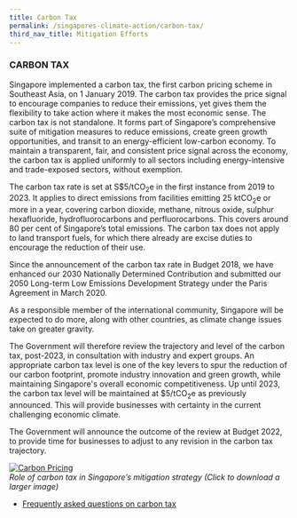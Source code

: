 ```yaml
---
title: Carbon Tax
permalink: /singapores-climate-action/carbon-tax/
third_nav_title: Mitigation Efforts
---
```


### CARBON TAX

Singapore implemented a carbon tax, the first carbon pricing scheme in Southeast Asia, on 1 January 2019. The carbon tax provides the price signal to encourage companies to reduce their emissions, yet gives them the flexibility to take action where it makes the most economic sense. The carbon tax is not standalone. It forms part of Singapore’s comprehensive suite of mitigation measures to reduce emissions, create green growth opportunities, and transit to an energy-efficient low-carbon economy. To maintain a transparent, fair, and consistent price signal across the economy, the carbon tax is applied uniformly to all sectors including energy-intensive and trade-exposed sectors, without exemption.

The carbon tax rate is set at S$5/tCO<sub>2</sub>e in the first instance from 2019 to 2023. It applies to direct emissions from facilities emitting 25 ktCO<sub>2</sub>e or more in a year, covering carbon dioxide, methane, nitrous oxide, sulphur hexafluoride, hydrofluorocarbons and perfluorocarbons. This covers around 80 per cent of Singapore’s total emissions. The carbon tax does not apply to land transport fuels, for which there already are excise duties to encourage the reduction of their use.

Since the announcement of the carbon tax rate in Budget 2018, we have enhanced our 2030 Nationally Determined Contribution and submitted our 2050 Long-term Low Emissions Development Strategy  under the Paris Agreement in March 2020.  

As a responsible member of the international community, Singapore will be expected to do more, along with other countries, as climate change issues take on greater gravity. 

The Government will therefore review the trajectory and level of the carbon tax, post-2023, in consultation with industry and expert groups. An appropriate carbon tax level is one of the key levers to spur the reduction of our carbon footprint, promote industry innovation and green growth, while maintaining Singapore's overall economic competitiveness. Up until 2023, the carbon tax level will be maintained at $5/tCO<sub>2</sub>e as previously announced. This will provide businesses with certainty in the current challenging economic climate. 

The Government will announce the outcome of the review at Budget 2022, to provide time for businesses to adjust to any revision in the carbon tax trajectory.


<a href="/files/docs/default-source/default-document-library/how-a-carbon-tax-works.pdf" target="_blank">![Carbon Pricing](/images/carbon-pricing.png "Carbon Pricing")</a>  
*Role of carbon tax in Singapore’s mitigation strategy (Click to download a larger image)*

* [<a href="/faqs/carbon-tax/" target="_blank">Frequently asked questions on carbon tax</a>](/faqs/carbon-tax/)
